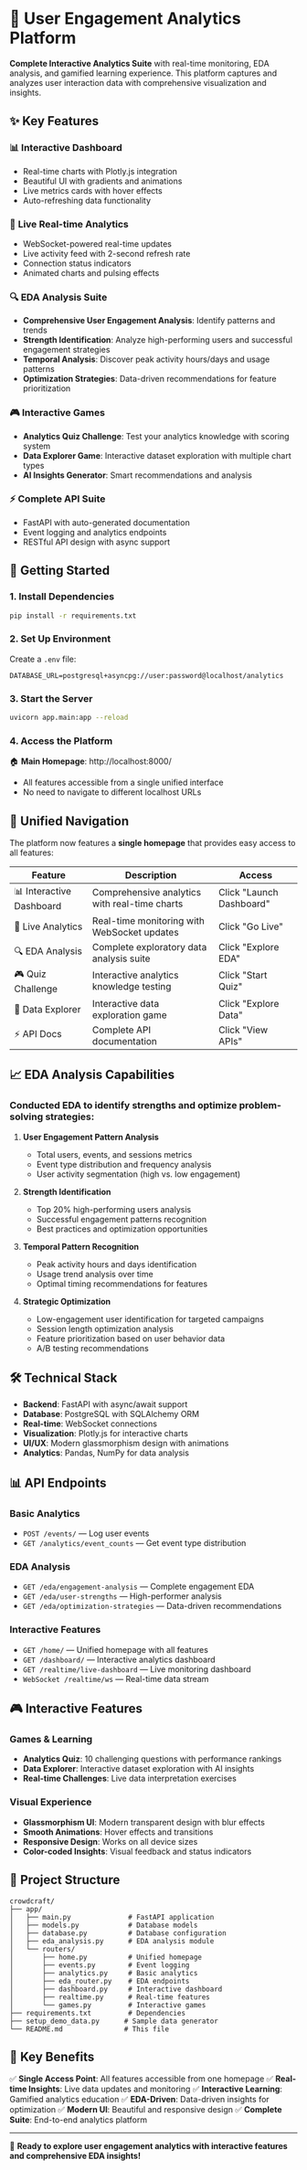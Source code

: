 # 🚀 User Engagement Analytics Platform

**Complete Interactive Analytics Suite** with real-time monitoring, EDA analysis, and gamified learning experience. This platform captures and analyzes user interaction data with comprehensive visualization and insights.

## ✨ Key Features

### 📊 **Interactive Dashboard**
- Real-time charts with Plotly.js integration
- Beautiful UI with gradients and animations
- Live metrics cards with hover effects
- Auto-refreshing data functionality

### 🔴 **Live Real-time Analytics**
- WebSocket-powered real-time updates
- Live activity feed with 2-second refresh rate
- Connection status indicators
- Animated charts and pulsing effects

### 🔍 **EDA Analysis Suite**
- **Comprehensive User Engagement Analysis**: Identify patterns and trends
- **Strength Identification**: Analyze high-performing users and successful engagement strategies
- **Temporal Analysis**: Discover peak activity hours/days and usage patterns
- **Optimization Strategies**: Data-driven recommendations for feature prioritization

### 🎮 **Interactive Games**
- **Analytics Quiz Challenge**: Test your analytics knowledge with scoring system
- **Data Explorer Game**: Interactive dataset exploration with multiple chart types
- **AI Insights Generator**: Smart recommendations and analysis

### ⚡ **Complete API Suite**
- FastAPI with auto-generated documentation
- Event logging and analytics endpoints
- RESTful API design with async support

## 🚀 **Getting Started**

### 1. Install Dependencies
```bash
pip install -r requirements.txt
```

### 2. Set Up Environment
Create a `.env` file:
```env
DATABASE_URL=postgresql+asyncpg://user:password@localhost/analytics
```

### 3. Start the Server
```bash
uvicorn app.main:app --reload
```

### 4. Access the Platform
🏠 **Main Homepage**: http://localhost:8000/
- All features accessible from a single unified interface
- No need to navigate to different localhost URLs

## 🎯 **Unified Navigation**

The platform now features a **single homepage** that provides easy access to all features:

| Feature | Description | Access |
|---------|------------|--------|
| 📊 Interactive Dashboard | Comprehensive analytics with real-time charts | Click "Launch Dashboard" |
| 🔴 Live Analytics | Real-time monitoring with WebSocket updates | Click "Go Live" |
| 🔍 EDA Analysis | Complete exploratory data analysis suite | Click "Explore EDA" |
| 🎮 Quiz Challenge | Interactive analytics knowledge testing | Click "Start Quiz" |
| 🧭 Data Explorer | Interactive data exploration game | Click "Explore Data" |
| ⚡ API Docs | Complete API documentation | Click "View APIs" |

## 📈 **EDA Analysis Capabilities**

### **Conducted EDA to identify strengths and optimize problem-solving strategies:**

1. **User Engagement Pattern Analysis**
   - Total users, events, and sessions metrics
   - Event type distribution and frequency analysis
   - User activity segmentation (high vs. low engagement)

2. **Strength Identification**
   - Top 20% high-performing users analysis
   - Successful engagement patterns recognition
   - Best practices and optimization opportunities

3. **Temporal Pattern Recognition**
   - Peak activity hours and days identification
   - Usage trend analysis over time
   - Optimal timing recommendations for features

4. **Strategic Optimization**
   - Low-engagement user identification for targeted campaigns
   - Session length optimization analysis
   - Feature prioritization based on user behavior data
   - A/B testing recommendations

## 🛠 **Technical Stack**

- **Backend**: FastAPI with async/await support
- **Database**: PostgreSQL with SQLAlchemy ORM
- **Real-time**: WebSocket connections
- **Visualization**: Plotly.js for interactive charts
- **UI/UX**: Modern glassmorphism design with animations
- **Analytics**: Pandas, NumPy for data analysis

## 📊 **API Endpoints**

### Basic Analytics
- `POST /events/` — Log user events
- `GET /analytics/event_counts` — Get event type distribution

### EDA Analysis
- `GET /eda/engagement-analysis` — Complete engagement EDA
- `GET /eda/user-strengths` — High-performer analysis
- `GET /eda/optimization-strategies` — Data-driven recommendations

### Interactive Features
- `GET /home/` — Unified homepage with all features
- `GET /dashboard/` — Interactive analytics dashboard
- `GET /realtime/live-dashboard` — Live monitoring dashboard
- `WebSocket /realtime/ws` — Real-time data stream

## 🎮 **Interactive Features**

### Games & Learning
- **Analytics Quiz**: 10 challenging questions with performance rankings
- **Data Explorer**: Interactive dataset exploration with AI insights
- **Real-time Challenges**: Live data interpretation exercises

### Visual Experience
- **Glassmorphism UI**: Modern transparent design with blur effects
- **Smooth Animations**: Hover effects and transitions
- **Responsive Design**: Works on all device sizes
- **Color-coded Insights**: Visual feedback and status indicators

## 🔧 **Project Structure**

```
crowdcraft/
├── app/
│   ├── main.py              # FastAPI application
│   ├── models.py            # Database models
│   ├── database.py          # Database configuration
│   ├── eda_analysis.py      # EDA analysis module
│   └── routers/
│       ├── home.py          # Unified homepage
│       ├── events.py        # Event logging
│       ├── analytics.py     # Basic analytics
│       ├── eda_router.py    # EDA endpoints
│       ├── dashboard.py     # Interactive dashboard
│       ├── realtime.py      # Real-time features
│       └── games.py         # Interactive games
├── requirements.txt         # Dependencies
├── setup_demo_data.py      # Sample data generator
└── README.md               # This file
```

## 🎯 **Key Benefits**

✅ **Single Access Point**: All features accessible from one homepage
✅ **Real-time Insights**: Live data updates and monitoring
✅ **Interactive Learning**: Gamified analytics education
✅ **EDA-Driven**: Data-driven insights for optimization
✅ **Modern UI**: Beautiful and responsive design
✅ **Complete Suite**: End-to-end analytics platform

---

🚀 **Ready to explore user engagement analytics with interactive features and comprehensive EDA insights!**
